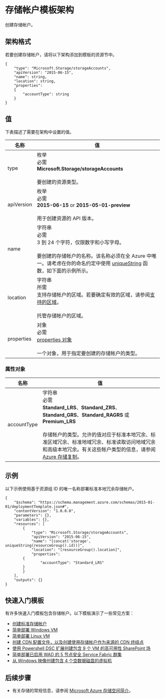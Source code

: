 <properties
   pageTitle="用于存储的资源管理器模板 | Azure"
   description="介绍用于通过模板部署存储帐户的资源管理器架构。"
   services="azure-resource-manager,storage"
   documentationCenter="na"
   authors="tfitzmac"
   manager="wpickett"
   editor=""/>

<tags
   ms.service="azure-resource-manager"
   ms.date="04/05/2016"
   wacn.date="05/05/2016"/>

# 存储帐户模板架构

创建存储帐户。

## 架构格式

若要创建存储帐户，请将以下架构添加到模板的资源节中。

    {
        "type": "Microsoft.Storage/storageAccounts",
        "apiVersion": "2015-06-15",
        "name": string,
        "location": string,
        "properties": 
        {
        	"accountType": string
        }
    }

## 值

下表描述了需要在架构中设置的值。

| 名称 | 值 |
| ---- | ---- |
| type | 枚举<br />必需<br />**Microsoft.Storage/storageAccounts**<br /><br />要创建的资源类型。 |
| apiVersion | 枚举<br />必需<br />**2015-06-15** or **2015-05-01-preview**<br /><br />用于创建资源的 API 版本。 | 
| name | 字符串<br />必需<br />3 到 24 个字符，仅限数字和小写字母。<br /><br />要创建的存储帐户的名称。该名称必须在全 Azure 中唯一。请考虑在你的命名约定中使用 [uniqueString](/documentation/articles/resource-group-template-functions/#uniquestring) 函数，如下面的示例所示。 |
| location | 字符串<br />所需<br />支持存储帐户的区域。若要确定有效的区域，请参阅[支持的区域](/documentation/articles/resource-manager-supported-services/#supported-regions)。<br /><br />托管存储帐户的区域。 |
| properties | 对象<br />必需<br />[properties 对象](#properties)<br /><br />一个对象，用于指定要创建的存储帐户的类型。 |

<a id="properties"></a>
### 属性对象

| 名称 | 值 |
| ---- | ---- | 
| accountType | 字符串<br />必需<br />**Standard\_LRS**、**Standard\_ZRS**、**Standard\_GRS**、**Standard\_RAGRS** 或 **Premium\_LRS**<br /><br />存储帐户的类型。允许的值对应于标准本地冗余、标准区域冗余、标准地域冗余、标准读取访问地域冗余和高级本地冗余。有关这些帐户类型的信息，请参阅 [Azure 存储复制](/documentation/articles/storage-redundancy/)。 |

	
## 示例

以下示例使用基于资源组 ID 的唯一名称部署标准本地冗余存储帐户。

    {
        "$schema": "https://schema.management.azure.com/schemas/2015-01-01/deploymentTemplate.json#",
        "contentVersion": "1.0.0.0",
        "parameters": {},
        "variables": {},
        "resources": [
            {
                "type": "Microsoft.Storage/storageAccounts",
                "apiVersion": "2015-06-15",
                "name": "[concat('storage', uniqueString(resourceGroup().id))]",
                "location": "[resourceGroup().location]",
                "properties": 
        	{
                    "accountType": "Standard_LRS"
        	}
            }
        ],
        "outputs": {}
    }

## 快速入门模板

有许多快速入门模板包含存储帐户。以下模板演示了一些常见方案：

- [创建标准存储帐户](https://github.com/Azure/azure-quickstart-templates/tree/master/101-storage-account-create)
- [简单部署 Windows VM](https://github.com/Azure/azure-quickstart-templates/tree/master/101-vm-simple-linux)
- [简单部署 Linux VM](https://github.com/Azure/azure-quickstart-templates/tree/master/101-vm-simple-linux)
- [创建 CDN 配置文件，以及创建使用存储帐户作为来源的 CDN 终结点](https://github.com/Azure/azure-quickstart-templates/tree/master/201-cdn-with-storage-account)
- [使用 Powershell DSC 扩展创建包含 9 个 VM 的高可用性 SharePoint 场](https://github.com/Azure/azure-quickstart-templates/tree/master/sharepoint-server-farm-ha)
- [简单部署已启用 WAD 的 5 节点安全 Service Fabric 群集](https://github.com/Azure/azure-quickstart-templates/tree/master/service-fabric-secure-cluster-5-node-1-nodetype-wad)
- [从 Windows 映像创建包含 4 个空数据磁盘的虚拟机](https://github.com/Azure/azure-quickstart-templates/tree/master/101-vm-multiple-data-disk)


## 后续步骤

- 有关存储的常规信息，请参阅 [Microsoft Azure 存储空间简介](/documentation/articles/storage-introduction/)。

<!---HONumber=Mooncake_0425_2016-->